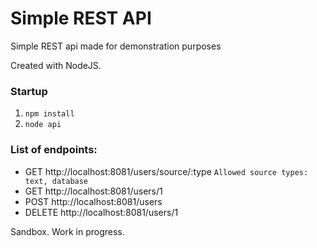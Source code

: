 # Simple REST API
Simple REST api made for demonstration purposes

Created with NodeJS.

### Startup

1. `npm install`
2. `node api`

### List of endpoints:
* GET http://localhost:8081/users/source/:type
```Allowed source types: text, database```
* GET http://localhost:8081/users/1
* POST http://localhost:8081/users
* DELETE http://localhost:8081/users/1

Sandbox. 
Work in progress.
